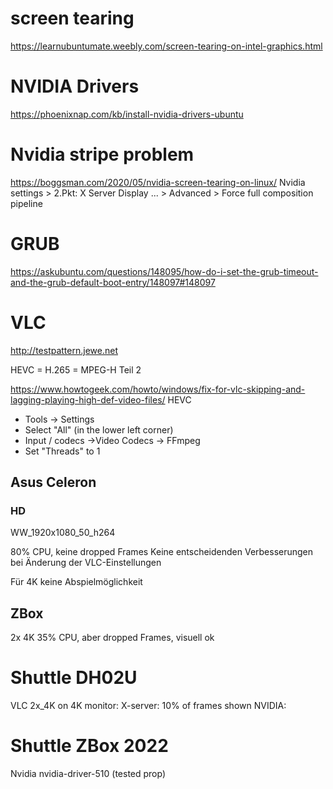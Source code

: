 # screen tearing
https://learnubuntumate.weebly.com/screen-tearing-on-intel-graphics.html

# NVIDIA Drivers
https://phoenixnap.com/kb/install-nvidia-drivers-ubuntu

# Nvidia stripe problem
https://boggsman.com/2020/05/nvidia-screen-tearing-on-linux/
Nvidia settings > 2.Pkt: X Server Display ... > Advanced > Force full composition pipeline


# GRUB
https://askubuntu.com/questions/148095/how-do-i-set-the-grub-timeout-and-the-grub-default-boot-entry/148097#148097

# VLC

http://testpattern.jewe.net


HEVC = H.265 = MPEG-H Teil 2

https://www.howtogeek.com/howto/windows/fix-for-vlc-skipping-and-lagging-playing-high-def-video-files/
HEVC
- Tools -> Settings
- Select "All" (in the lower left corner)
- Input / codecs ->Video Codecs -> FFmpeg
- Set "Threads" to 1



## Asus Celeron

### HD
WW_1920x1080_50_h264

80% CPU, keine dropped Frames
Keine entscheidenden Verbesserungen bei Änderung der VLC-Einstellungen

Für 4K keine Abspielmöglichkeit


## ZBox

2x 4K
35% CPU, aber dropped Frames, visuell ok


# Shuttle DH02U
VLC 2x_4K on 4K monitor:
    X-server: 10% of frames shown
    NVIDIA: 


# Shuttle ZBox 2022
Nvidia nvidia-driver-510 (tested prop)